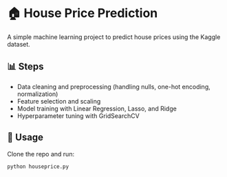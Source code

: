 # 🏠 House Price Prediction  

A simple machine learning project to predict house prices using the Kaggle dataset.  

## 📊 Steps  
- Data cleaning and preprocessing (handling nulls, one-hot encoding, normalization)  
- Feature selection and scaling  
- Model training with Linear Regression, Lasso, and Ridge  
- Hyperparameter tuning with GridSearchCV  

## 🚀 Usage  
Clone the repo and run:  
```bash
python houseprice.py

